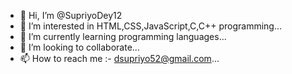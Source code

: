 - 👋 Hi, I’m @SupriyoDey12
- 👀 I’m interested in HTML,CSS,JavaScript,C,C++ programming...
- 🌱 I’m currently learning programming languages...
- 💞️ I’m looking to collaborate...
- 📫 How to reach me :- dsupriyo52@gmail.com...

<!---
SupriyoDey12/SupriyoDey12 is a ✨ special ✨ repository because its `README.md` (this file) appears on your GitHub profile.
You can click the Preview link to take a look at your changes.
--->
